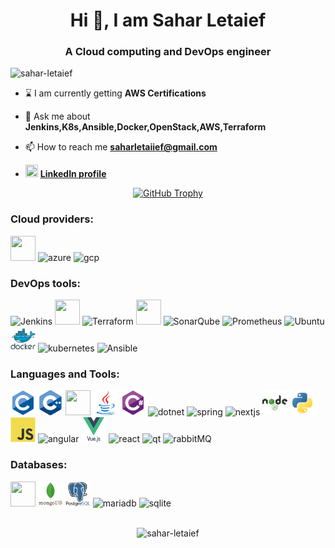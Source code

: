 <h1 align="center">Hi 👋, I am Sahar Letaief</h1>
<h3 align="center">A Cloud computing and DevOps engineer</h3>
<p align="left"> 
<img src="https://komarev.com/ghpvc/?username=sahar-letaief&label=Profile%20views&color=0e75b6&style=flat" alt="sahar-letaief" /> 
  

- ⌛ I am currently getting **AWS Certifications**

- 💬 Ask me about **Jenkins,K8s,Ansible,Docker,OpenStack,AWS,Terraform**

- 📫 How to reach me **saharletaiief@gmail.com**

-  <img src="https://cdn.jsdelivr.net/gh/devicons/devicon@latest/icons/linkedin/linkedin-original.svg" width="20" height="20" />  <a href="https://linkedin.com/in/sahar-letaief-ba6376197" target="_blank" rel="noopener noreferrer"> **LinkedIn profile** </a> 
<a href="https://linkedin.com/in/sahar-letaief-ba6376197" target="_blank" rel="noopener noreferrer">
 


<p align="center">
  <a href="https://github.com/sahar-letaief/github-profile-trophy">
    <img src="https://github-profile-trophy.vercel.app/?username=sahar-letaief&theme=gruvbox_light&title=Joined2020,Experience,Repositories,Commits,MultiLanguage,Stars,Followers" alt="GitHub Trophy" />
  </a>
</p>


<h3 align="left">Cloud providers:</h3>
<p align="left">
     <img src="https://cdn.jsdelivr.net/gh/devicons/devicon@latest/icons/amazonwebservices/amazonwebservices-original-wordmark.svg" width="40" height="40" />
     <img src="https://www.vectorlogo.zone/logos/microsoft_azure/microsoft_azure-icon.svg" alt="azure" width="40" height="40"/>
     <img src="https://www.vectorlogo.zone/logos/google_cloud/google_cloud-icon.svg" alt="gcp" width="40" height="40"/>
  
<h3 align="left">DevOps tools:</h3>
<p align="left">
    <img src="https://cdn.jsdelivr.net/gh/devicons/devicon/icons/jenkins/jenkins-original.svg" alt="Jenkins" width="40" height="40"/>
   <img src="https://cdn.jsdelivr.net/gh/devicons/devicon@latest/icons/githubactions/githubactions-plain.svg" width="40" height="40" />
   <img src="https://cdn.jsdelivr.net/gh/devicons/devicon@latest/icons/terraform/terraform-original-wordmark.svg" alt="Terraform" width="40" height="40" />
   <img src="https://cdn.jsdelivr.net/gh/devicons/devicon@latest/icons/portainer/portainer-original-wordmark.svg" width="40" height="40"/>
   <img src="https://cdn.jsdelivr.net/gh/devicons/devicon@latest/icons/sonarqube/sonarqube-original.svg"  alt="SonarQube" width="40" height="40" />
   <img src="https://cdn.jsdelivr.net/gh/devicons/devicon/icons/prometheus/prometheus-original-wordmark.svg" alt="Prometheus" width="40" height="40"/>
   <img src="https://cdn.jsdelivr.net/gh/devicons/devicon/icons/grafana/grafana-original-wordmark.svg" alt="Ubuntu" width="40" height="40"/>
   <img src="https://raw.githubusercontent.com/devicons/devicon/master/icons/docker/docker-original-wordmark.svg" alt="docker" width="40" height="40"/> 
   <img src="https://www.vectorlogo.zone/logos/kubernetes/kubernetes-icon.svg" alt="kubernetes" width="40" height="40"/>
   <img src="https://cdn.jsdelivr.net/gh/devicons/devicon@latest/icons/ansible/ansible-original.svg"  alt="Ansible" width="40" height="40" />



  
<h3 align="left">Languages and Tools:</h3>

<p align="left">  
    <img src="https://raw.githubusercontent.com/devicons/devicon/master/icons/c/c-original.svg" alt="c" width="40" height="40"/> 
    <img src="https://raw.githubusercontent.com/devicons/devicon/master/icons/cplusplus/cplusplus-original.svg" alt="cplusplus" width="40" height="40"/> 
    <img src="https://cdn.jsdelivr.net/gh/devicons/devicon@latest/icons/symfony/symfony-original-wordmark.svg" width="40" height="40" />
    <img src="https://raw.githubusercontent.com/devicons/devicon/master/icons/java/java-original.svg" alt="java" width="40" height="40"/> 
    <img src="https://raw.githubusercontent.com/devicons/devicon/master/icons/csharp/csharp-original.svg" alt="csharp" width="40" height="40"/> 
    <img src="https://cdn.jsdelivr.net/gh/devicons/devicon@latest/icons/dot-net/dot-net-plain.svg"  alt="dotnet" width="40" height="40"/>
    <img src="https://www.vectorlogo.zone/logos/springio/springio-icon.svg" alt="spring" width="40" height="40"/> 
    <img  src="https://cdn.jsdelivr.net/gh/devicons/devicon@latest/icons/nextjs/nextjs-original.svg" alt="nextjs" width="40" height="40"/> 
    <img src="https://raw.githubusercontent.com/devicons/devicon/master/icons/nodejs/nodejs-original-wordmark.svg" alt="nodejs" width="40" height="40"/> 
    <img src="https://raw.githubusercontent.com/devicons/devicon/master/icons/python/python-original.svg" alt="python" width="40" height="40"/>
    <img src="https://raw.githubusercontent.com/devicons/devicon/master/icons/javascript/javascript-original.svg" alt="javascript" width="40" height="40"/> 
    <img src="https://angular.io/assets/images/logos/angular/angular.svg" alt="angular" width="40" height="40"/> 
    <img src="https://raw.githubusercontent.com/devicons/devicon/master/icons/vuejs/vuejs-original-wordmark.svg" alt="vuejs" width="40" height="40"/> 
    <img src="https://cdn.jsdelivr.net/gh/devicons/devicon/icons/react/react-original.svg" alt="react" width="40" height="40"/> 
    <img src="https://upload.wikimedia.org/wikipedia/commons/0/0b/Qt_logo_2016.svg" alt="qt" width="40" height="40"/> 
    <img src="https://www.vectorlogo.zone/logos/rabbitmq/rabbitmq-icon.svg" alt="rabbitMQ" width="40" height="40"/>

   
  
<h3 align="left">Databases:</h3>
<p align="left">  
   <img src="https://cdn.jsdelivr.net/gh/devicons/devicon@latest/icons/mysql/mysql-original-wordmark.svg" width="40" height="40"/>
   <img src="https://raw.githubusercontent.com/devicons/devicon/master/icons/mongodb/mongodb-original-wordmark.svg" alt="mongodb" width="40" height="40"/> 
   <img src="https://raw.githubusercontent.com/devicons/devicon/master/icons/postgresql/postgresql-original-wordmark.svg" alt="postgresql" width="40" height="40"/> 
   <img src="https://www.vectorlogo.zone/logos/mariadb/mariadb-icon.svg" alt="mariadb" width="40" height="40"/> 
   <img src="https://www.vectorlogo.zone/logos/sqlite/sqlite-icon.svg" alt="sqlite" width="40" height="40"/>  
<br>
<br>
<p align="center" style="margin-left: 278 px" >
  <img src="https://github-readme-stats.vercel.app/api/top-langs?username=sahar-letaief&show_icons=true&locale=en&layout=compact&theme=gruvbox_light" alt="sahar-letaief" />
</p>



